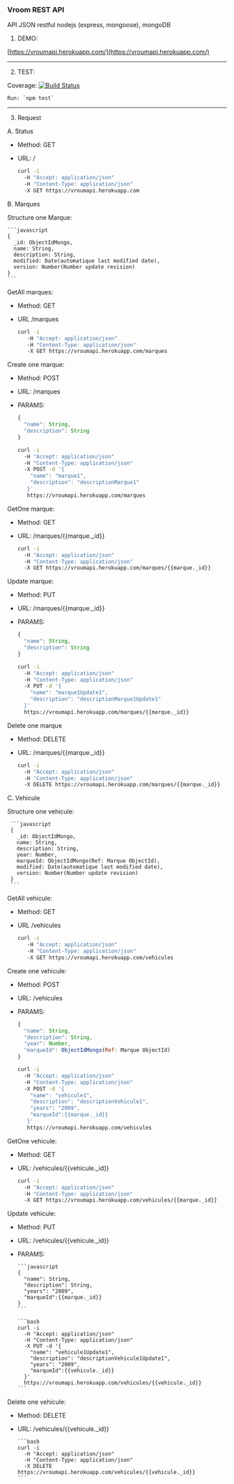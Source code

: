 ### Vroom REST API

API JSON restful nodejs (express, mongoose), mongoDB

1. DEMO:

[https://vroumapi.herokuapp.com/](https://vroumapi.herokuapp.com/)

---

2. TEST:

  Coverage: [![Build Status](https://travis-ci.org/julesGoullee/vroumApi.svg)](https://travis-ci.org/julesGoullee/vroumApi)
  
    Run: `npm test`

---
    
3. Request

  A. Status
  
  * Method: GET
  * URL: /
  
      ```bash
      curl -i
        -H "Accept: application/json" 
        -H "Content-Type: application/json"
        -X GET https://vroumapi.herokuapp.com
      ```
  
  B. Marques
  
  Structure one Marque:
   
    ```javascript
    {
      _id: ObjectIdMongo,
      name: String,
      description: String,
      modified: Date(automatique last modified date),
      version: Number(Number update revision) 
    }
    ```

  GetAll marques:
   
  * Method: GET
  * URL /marques
  
      ```bash
      curl -i
         -H "Accept: application/json"
         -H "Content-Type: application/json"
         -X GET https://vroumapi.herokuapp.com/marques
      ```

  Create one marque:
    
  * Method: POST
  * URL: /marques
  * PARAMS: 
  
      ```javascript
      {
        "name": String,
        "description": String
      }
      ```
      
      ```bash
      curl -i 
        -H "Accept: application/json"
        -H "Content-Type: application/json"
        -X POST -d '{
          "name": "marque1",
          "description": "descriptionMarque1"
         }'
         https://vroumapi.herokuapp.com/marques
      ```
       
  GetOne marque:
  
  * Method: GET
  * URL: /marques/{{marque._id}}
  
      ```bash
      curl -i 
        -H "Accept: application/json"
        -H "Content-Type: application/json" 
        -X GET https://vroumapi.herokuapp.com/marques/{{marque._id}}
      ```
      
  Update marque:
  
  * Method: PUT
  * URL: /marques/{{marque._id}}
  * PARAMS:
  
      ```javascript
      {
        "name": String,
        "description": String
      }
      ```
      
      ```bash
      curl -i 
        -H "Accept: application/json" 
        -H "Content-Type: application/json" 
        -X PUT -d '{ 
          "name": "marque1Update1",
          "description": "descriptionMarque1Update1"
        }'
        https://vroumapi.herokuapp.com/marques/{{marque._id}}
      ```
        
  Delete one marque
  
  * Method: DELETE
  * URL: /marques/{{marque._id}}
  
      ```bash
      curl -i 
        -H "Accept: application/json" 
        -H "Content-Type: application/json" 
        -X DELETE https://vroumapi.herokuapp.com/marques/{{marque._id}}
      ```
 
 C. Vehicule
 
 Structure one vehicule:
    
     ```javascript
     {
       _id: ObjectIdMongo,
       name: String,
       description: String,
       year: Number,
       marqueId: ObjectIdMongo(Ref: Marque ObjectId),
       modified: Date(automatique last modified date),
       version: Number(Number update revision) 
     }
     ```
 GetAll vehicule:
   
  * Method: GET
  * URL /vehicules
  
      ```bash
      curl -i
         -H "Accept: application/json"
         -H "Content-Type: application/json"
         -X GET https://vroumapi.herokuapp.com/vehicules
      ```

  Create one vehicule:
    
  * Method: POST
  * URL: /vehicules
  * PARAMS:
  
      ```javascript
      {
        "name": String,
        "description": String,
        "year": Number,
        "marqueId": ObjectIdMongo(Ref: Marque ObjectId)
      }
      ```
      
      ```bash
      curl -i 
        -H "Accept: application/json"
        -H "Content-Type: application/json"
        -X POST -d '{
          "name": "vehicule1",
          "description": "descriptionVehicule1",
          "years": "2009",
          "marqueId":{{marque._id}}
         }'
         https://vroumapi.herokuapp.com/vehicules
      ```
  
  GetOne vehicule:
    
  * Method: GET
  * URL: /vehicules/{{vehicule._id}}
    
      ```bash
      curl -i 
        -H "Accept: application/json"
        -H "Content-Type: application/json" 
        -X GET https://vroumapi.herokuapp.com/vehicules/{{marque._id}}
      ```
  Update vehicule:
    
  * Method: PUT
  * URL: /vehicules/{{vehicule._id}}
  * PARAMS:
    
        ```javascript
        {
          "name": String,
          "description": String,
          "years": "2009",
          "marqueId":{{marque._id}}
        }
        ```
        
        ```bash
        curl -i 
          -H "Accept: application/json" 
          -H "Content-Type: application/json" 
          -X PUT -d '{ 
            "name": "vehicule1Update1",
            "description": "descriptionVehicule1Update1",
            "years": "2009",
            "marqueId":{{vehicule._id}}
          }'
          https://vroumapi.herokuapp.com/vehicules/{{vehicule._id}}
        ```
          
  Delete one vehicule:
  
  * Method: DELETE
  * URL: /vehicules/{{vehicule._id}}
    
        ```bash
        curl -i 
          -H "Accept: application/json" 
          -H "Content-Type: application/json" 
          -X DELETE https://vroumapi.herokuapp.com/vehicules/{{vehicule._id}}
        ```
        